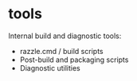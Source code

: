 # tools

Internal build and diagnostic tools:
- razzle.cmd / build scripts
- Post-build and packaging scripts
- Diagnostic utilities
